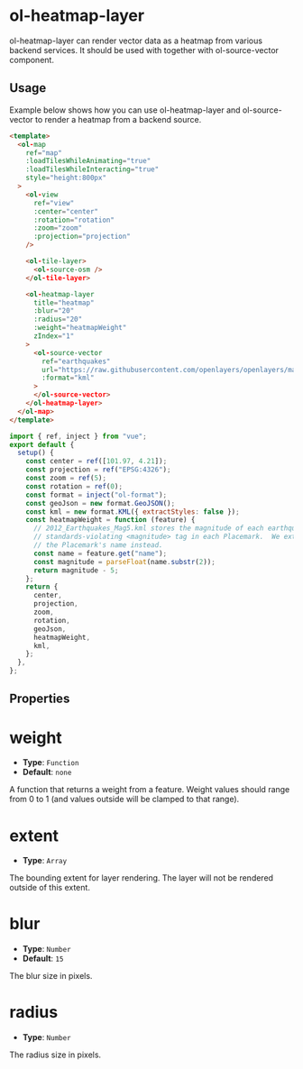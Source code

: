 # ol-heatmap-layer

ol-heatmap-layer can render vector data as a heatmap from various backend services. It should be used with together with ol-source-vector component.

<script setup>
import HeatmapLayerDemo from "@demos/HeatmapLayerDemo.vue"
</script>

<ClientOnly>
<HeatmapLayerDemo />
</ClientOnly>

## Usage

Example below shows how you can use ol-heatmap-layer and ol-source-vector to render a heatmap from a backend source.

```html
<template>
  <ol-map
    ref="map"
    :loadTilesWhileAnimating="true"
    :loadTilesWhileInteracting="true"
    style="height:800px"
  >
    <ol-view
      ref="view"
      :center="center"
      :rotation="rotation"
      :zoom="zoom"
      :projection="projection"
    />

    <ol-tile-layer>
      <ol-source-osm />
    </ol-tile-layer>

    <ol-heatmap-layer
      title="heatmap"
      :blur="20"
      :radius="20"
      :weight="heatmapWeight"
      zIndex="1"
    >
      <ol-source-vector
        ref="earthquakes"
        url="https://raw.githubusercontent.com/openlayers/openlayers/main/examples/data/kml/2012_Earthquakes_Mag5.kml"
        :format="kml"
      >
      </ol-source-vector>
    </ol-heatmap-layer>
  </ol-map>
</template>
```

```js
import { ref, inject } from "vue";
export default {
  setup() {
    const center = ref([101.97, 4.21]);
    const projection = ref("EPSG:4326");
    const zoom = ref(5);
    const rotation = ref(0);
    const format = inject("ol-format");
    const geoJson = new format.GeoJSON();
    const kml = new format.KML({ extractStyles: false });
    const heatmapWeight = function (feature) {
      // 2012_Earthquakes_Mag5.kml stores the magnitude of each earthquake in a
      // standards-violating <magnitude> tag in each Placemark.  We extract it from
      // the Placemark's name instead.
      const name = feature.get("name");
      const magnitude = parseFloat(name.substr(2));
      return magnitude - 5;
    };
    return {
      center,
      projection,
      zoom,
      rotation,
      geoJson,
      heatmapWeight,
      kml,
    };
  },
};
```

## Properties

# weight

- **Type**: `Function`
- **Default**: `none`

A function that returns a weight from a feature. Weight values should range from 0 to 1 (and values outside will be clamped to that range).

# extent

- **Type**: `Array`

The bounding extent for layer rendering. The layer will not be rendered outside of this extent.

# blur

- **Type**: `Number`
- **Default**: `15`

The blur size in pixels.

# radius

- **Type**: `Number`

The radius size in pixels.
